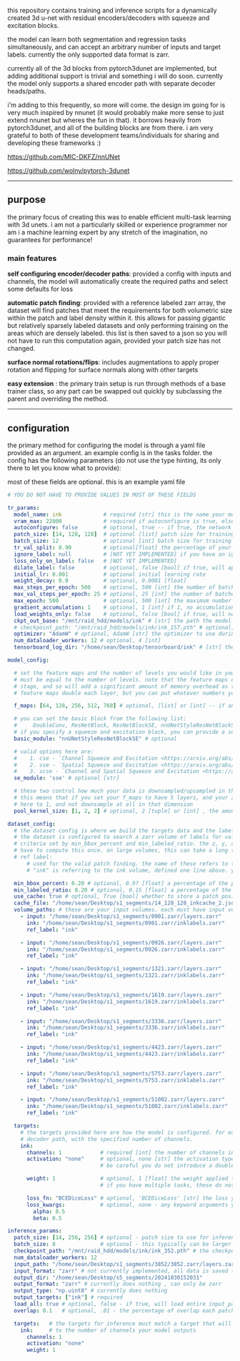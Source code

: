 this repository contains training and inference scripts for a dynamically created 3d u-net with residual encoders/decoders with squeeze and excitation blocks. 

the model can learn both segmentation and regression tasks simultaneously, and can accept an arbitrary number of inputs and target labels. currently the only supported data format is zarr. 

currently all of the 3d blocks from pytorch3dunet are implemented, but adding additional support is trivial and something i will do soon. currently the model only supports a shared encoder path with separate decoder heads/paths. 

i'm adding to this frequently, so more will come. the design im going for is very much inspired by nnunet (it would probably make more sense to just extend nnunet but wheres the fun in that). it borrows heavily from pytorch3dunet, and all of the building blocks are from there. i am very grateful to both of these development teams/individuals for sharing and developing these frameworks :) 

https://github.com/MIC-DKFZ/nnUNet

https://github.com/wolny/pytorch-3dunet

___
## purpose
the primary focus of creating this was to enable efficient multi-task learning with 3d unets. i am not a particularly skilled or experience programmer nor am i a machine learning expert by any stretch of the imagination, no guarantees for performance!

### main features
**self configuring encoder/decoder paths**: provided a config with inputs and channels, the model will automatically create the required paths and select some defaults for loss

**automatic patch finding**: provided with a reference labeled zarr array, the dataset will find patches that meet the requirements for both volumetric size within the patch and label density within it. this allows for passing gigantic but relatively sparsely labeled datasets and only performing training on the areas which are densely labeled. this list is then saved to a json so you will not have to run this computation again, provided your patch size has not changed.

**surface normal rotations/flips**: includes augmentations to apply proper rotation and flipping for surface normals along with other targets

**easy extension** : the primary train setup is run through methods of a base trainer class, so any part can be swapped out quickly by subclassing the parent and overriding the method. 

___
## configuration
the primary method for configuring the model is through a yaml file provided as an argument. an example config is in the tasks folder. the config has the following parameters (do not use the type hinting, its only there to let you know what to provide):

most of these fields are optional. this is an example yaml file 

```yaml
# YOU DO NOT HAVE TO PROVIDE VALUES IN MOST OF THESE FIELDS

tr_params:
  model_name: ink             # required [str] this is the name your model will checkpoint will be saved as
  vram_max: 22000             # required if autoconfigure is true, else optional-- the amount in MB you want the model to use
  autoconfigure: false        # optional, true -- if true, the network will attempt to set some reasonable defaults based on your vram_max
  patch_size: [14, 128, 128]  # optional [list] patch size for training
  batch_size: 12              # optional [int] batch size for training
  tr_val_split: 0.90          # optional[float] the percentage of your total dataset used for training, with the other part being used for val
  ignore_label: null          # [NOT YET IMPLEMENTED] if you have an ignore label, you can set it here and loss will not be computed against it
  loss_only_on_label: false   # [NOT YET IMPLEMENTED]
  dilate_label: false         # optional, false [bool] if true, will apply a small dilation to your labels using a 3x3 spherical kernel -- will skip tasks named "normals"
  initial_lr: 0.001           # optional initial learning rate
  weight_decay: 0.0           # optional, 0.0001 [float]
  max_steps_per_epoch: 500    # optional, 500 [int] the number of batches seen by the model each epoch
  max_val_steps_per_epoch: 25 # optional, 25 [int] the number of batches seen in validation each epoch
  max_epoch: 500              # optional, 500 [int] the maximum number of epochs to train for
  gradient_accumulation: 1    # optional, 1 [int] if 1, no accumulation, if >1 will accumulate this many 'batches' each batch to similate larger batch size.
  load_weights_only: false    # optional, false [bool] if true, will not load the optimizer, scheduler, or epoch state from the model -- set true to fine-tune
  ckpt_out_base: "/mnt/raid_hdd/models/ink" # [str] the path the model checkpoint is saved to
  # checkpoint_path: "/mnt/raid_hdd/models/ink/ink_157.pth" # optional, None [str] if provided, will load the provided checkpoint and begin training from there
  optimizer: "AdamW" # optional, AdamW [str] the optimizer to use during training. currently only AdamW and SGD are provided.
  num_dataloader_workers: 12 # optional, 4 [int]
  tensorboard_log_dir: "/home/sean/Desktop/tensorboard/ink" # [str] the path the tensorboard logs will be stored to

model_config:

  # set the feature maps and the number of levels you would like in your network -- the number of feature maps
  # must be equal to the number of levels. note that the feature maps extend through the entire encoder/decoder
  # stage, and so will add a significant amount of memory overhead as these numbers get larger. typically
  # feature maps double each layer, but you can put whatever numbers you want here.

  f_maps: [64, 128, 256, 512, 768] # optional, [list] or [int] -- if an int is provided will automatically double each layer

  # you can set the basic block from the following list:
  #     DoubleConv, ResNetBlock, ResNetBlockSE, nnUNetStyleResNetBlockSE
  # if you specify a squeeze and excitation block, you can provide a se_module , or it will fall back to scse
  basic_module: "nnUNetStyleResNetBlockSE" # optional

  # valid options here are:
  #    1. cse - `Channel Squeeze and Excitation <https://arxiv.org/abs/1709.01507>`_
  #    2. sse - `Spatial Squeeze and Excitation <https://arxiv.org/abs/1803.02579>`_
  #    3. scse - `Channel and Spatial Squeeze and Excitation <https://arxiv.org/abs/1803.02579>`_
  se_module: 'sse' # optional [str]

  # these two control how much your data is downsampled/upsampled in the network. if 2 is set, the size is reduced by half each layer in the encoder
  # this means that if you set your f_maps to have 5 layers, and your z_axis can't be divided by two 5 times, you'll get an error, you can set this
  # here to 1, and not downsample at all in that dimension
  pool_kernel_size: [1, 2, 2] # optional, 2 [tuple] or [int] , the amount of downsampling done per level in encoder. the decoder will use the same config , (z, y, x)

dataset_config:
  # the dataset config is where we build the targets data and the labeled data. you can use any number of inputs and labels.
  # the dataset is configured to search a zarr volume of labels for valid patches. we consider a valid patch to be one that meets the
  # criteria set by min_bbox_percent and min_labeled_ratio. the z, y, x starting positions of these are saved to a json so we only
  # have to compute this once. on large volumes, this can take a long time.
  # ref label:
      # used for the valid patch finding. the name of these refers to the volume within volume paths. in the below example
      # "ink" is referring to the ink volume, defined one line above. you can provide any number of volume paths.

  min_bbox_percent: 0.20 # optional, 0.97 [float] a percentage of the patch size that must be encompassed by a bbox containing all the labels in the patch
  min_labeled_ratio: 0.20 # optional, 0.15 [float] a percentage of the above bbox that must contain labeled data (ie: the density of the labels)
  use_cache: true # optional, True [bool] whether to store a patch position cache. strongly recommended
  cache_file: "/home/sean/Desktop/s1_segments/14_128_128_inkcache_2.json" # optional, './' the location to store the cache
  volume_paths: # these are your input volumes. each must have input volume path, target volume path (from your targets defined in targets),
    - input: "/home/sean/Desktop/s1_segments/0901.zarr/layers.zarr"
      ink: "/home/sean/Desktop/s1_segments/0901.zarr/inklabels.zarr"
      ref_label: "ink"

    - input: "/home/sean/Desktop/s1_segments/0926.zarr/layers.zarr"
      ink: "/home/sean/Desktop/s1_segments/0926.zarr/inklabels.zarr"
      ref_label: "ink"

    - input: "/home/sean/Desktop/s1_segments/1321.zarr/layers.zarr"
      ink: "/home/sean/Desktop/s1_segments/1321.zarr/inklabels.zarr"
      ref_label: "ink"

    - input: "/home/sean/Desktop/s1_segments/1619.zarr/layers.zarr"
      ink: "/home/sean/Desktop/s1_segments/1619.zarr/inklabels.zarr"
      ref_label: "ink"

    - input: "/home/sean/Desktop/s1_segments/3336.zarr/layers.zarr"
      ink: "/home/sean/Desktop/s1_segments/3336.zarr/inklabels.zarr"
      ref_label: "ink"

    - input: "/home/sean/Desktop/s1_segments/4423.zarr/layers.zarr"
      ink: "/home/sean/Desktop/s1_segments/4423.zarr/inklabels.zarr"
      ref_label: "ink"

    - input: "/home/sean/Desktop/s1_segments/5753.zarr/layers.zarr"
      ink: "/home/sean/Desktop/s1_segments/5753.zarr/inklabels.zarr"
      ref_label: "ink"

    - input: "/home/sean/Desktop/s1_segments/51002.zarr/layers.zarr"
      ink: "/home/sean/Desktop/s1_segments/51002.zarr/inklabels.zarr"
      ref_label: "ink"

  targets:
    # the targets provided here are how the model is configured. for each entry here, the model will construct an additional
    # decoder path, with the specified number of channels.
    ink:
      channels: 1            # required [int] the number of channels in your input -- your input should be in shape z, y, x, c
      activation: "none"     # optional, none [str] the activation type you would like your model to perform during training, options are: Sigmoid , Softmax, None.
                             # be careful you do not introduce a double activation if your loss function also applies one

      weight: 1              # optional, 1 [float] the weight applied to the task, as a percentage. this is multiplied by the loss value during training, so 1 is 100%
                             # if you have multiple tasks, these do not need to equal 1. this is the default. ex: weight: 0.75

      loss_fn: "BCEDiceLoss" # optional, 'BCEDiceLoss' [str] the loss you would like to use from the loss_fn_map in train.py. to add losses, simply add to the mapping in train.py
      loss_kwargs:           # optional, none - any keyword arguments you would like to pass to your loss function, each on its own line
        alpha: 0.5
        beta: 0.5

inference_params:
  patch_size: [14, 256, 256] # optional - patch size to use for inference. this can be different than what you trained with, but might hurt performance
  batch_size: 8              # optional - this typically can be larger for inference than training
  checkpoint_path: "/mnt/raid_hdd/models/ink/ink_352.pth" # the checkpoint to load
  num_dataloader_workers: 12
  input_path: "/home/sean/Desktop/s1_segments/3852/3852.zarr/layers.zarr" # [str] input volume, CURRENTLY MUST BE ZARR
  input_format: "zarr" # not currently implemented, all data is saved to zarr in the output dir as predictions.zarr
  output_dir: "/home/sean/Desktop/s5_segments/20241030152031"
  output_format: "zarr" # currently does nothing , can only be zarr
  output_type: "np.uint8" # currently does nothing
  output_targets: ["ink"] # required
  load_all: true # optional, false - if true, will load entire input_path volume into memory
  overlap: 0.1   # optional, .01 - the percentage of overlap each patch should have -- this increases your total patch count, so be careful to not go too high

  targets:   # the targets for inference must match a target that will exist in the dictionary your model outputs , and the channels must be equal
    ink:     # to the number of channels your model outputs
      channels: 1
      activation: "none"
      weight: 1
```
